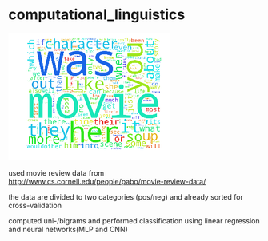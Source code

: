 # computational_linguistics

![alt tag](index.png)

used movie review data from http://www.cs.cornell.edu/people/pabo/movie-review-data/

the data are divided to two categories (pos/neg) and already sorted for cross-validation

computed uni-/bigrams and performed classification using linear regression and neural networks(MLP and CNN)

